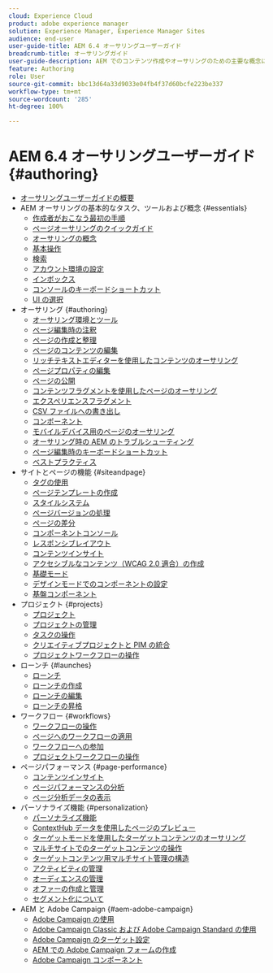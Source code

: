 ```yaml
---
cloud: Experience Cloud
product: adobe experience manager
solution: Experience Manager, Experience Manager Sites
audience: end-user
user-guide-title: AEM 6.4 オーサリングユーザーガイド
breadcrumb-title: オーサリングガイド
user-guide-description: AEM でのコンテンツ作成やオーサリングのための主要な概念について説明します。
feature: Authoring
role: User
source-git-commit: bbc13d64a33d9033e04fb4f37d60bcfe223be337
workflow-type: tm+mt
source-wordcount: '285'
ht-degree: 100%

---
```



# AEM 6.4 オーサリングユーザーガイド {#authoring}

+ [オーサリングユーザーガイドの概要](home.md)
+ AEM オーサリングの基本的なタスク、ツールおよび概念 {#essentials}
   + [作成者がおこなう最初の手順](first-steps.md)
   + [ページオーサリングのクイックガイド](qg-page-authoring.md)
   + [オーサリングの概念](author.md)
   + [基本操作 ](basic-handling.md)
   + [検索](search.md)
   + [アカウント環境の設定 ](user-properties.md)
   + [インボックス ](inbox.md)
   + [コンソールのキーボードショートカット](keyboard-shortcuts.md)
   + [UI の選択 ](select-ui.md)
+ オーサリング {#authoring}
   + [オーサリング環境とツール](author-environment-tools.md)
   + [ページ編集時の注釈 ](annotations.md)
   + [ページの作成と整理 ](managing-pages.md)
   + [ページのコンテンツの編集 ](editing-content.md)
   + [リッチテキストエディターを使用したコンテンツのオーサリング](rich-text-editor.md)
   + [ページプロパティの編集 ](editing-page-properties.md)
   + [ページの公開 ](publishing-pages.md)
   + [コンテンツフラグメントを使用したページのオーサリング ](content-fragments.md)
   + [エクスペリエンスフラグメント](experience-fragments.md)
   + [CSV ファイルへの書き出し](csv-export.md)
   + [コンポーネント](default-components.md)
   + [モバイルデバイス用のページのオーサリング](mobile.md)
   + [オーサリング時の AEM のトラブルシューティング](troubleshooting.md)
   + [ページ編集時のキーボードショートカット](page-authoring-keyboard-shortcuts.md)
   + [ベストプラクティス](best-practices.md)
+ サイトとページの機能 {#siteandpage}
   + [タグの使用 ](tags.md)
   + [ページテンプレートの作成](templates.md)
   + [スタイルシステム ](style-system.md)
   + [ページバージョンの処理 ](working-with-page-versions.md)
   + [ページの差分 ](page-diff.md)
   + [コンポーネントコンソール](default-components-console.md)
   + [レスポンシブレイアウト](responsive-layout.md)
   + [コンテンツインサイト](content-insights.md)
   + [アクセシブルなコンテンツ（WCAG 2.0 適合）の作成 ](creating-accessible-content.md)
   + [基礎モード](scaffolding.md)
   + [デザインモードでのコンポーネントの設定 ](default-components-designmode.md)
   + [基盤コンポーネント](default-components-foundation.md)
+ プロジェクト {#projects}
   + [プロジェクト](projects.md)
   + [プロジェクトの管理 ](touch-ui-managing-projects.md)
   + [タスクの操作](task-content.md)
   + [クリエイティブプロジェクトと PIM の統合](managing-product-information.md)
   + [プロジェクトワークフローの操作 ](projects-with-workflows.md)
+ ローンチ {#launches}
   + [ローンチ](launches.md)
   + [ローンチの作成](launches-creating.md)
   + [ローンチの編集](launches-editing.md)
   + [ローンチの昇格](launches-promoting.md)
+ ワークフロー {#workflows}
   + [ワークフローの操作](workflows.md)
   + [ページへのワークフローの適用 ](workflows-applying.md)
   + [ワークフローへの参加 ](workflows-participating.md)
   + [プロジェクトワークフローの操作](https://experienceleague.adobe.com/docs/experience-manager-64/authoring/projects/projects-with-workflows.html?lang=ja)
+ ページパフォーマンス {#page-performance}
   + [コンテンツインサイト](https://experienceleague.adobe.com/docs/experience-manager-64/authoring/siteandpage/content-insights.html?lang=ja)
   + [ページパフォーマンスの分析 ](ci-analyze.md)
   + [ページ分析データの表示 ](pa-using.md)
+ パーソナライズ機能 {#personalization}
   + [パーソナライズ機能](personalization.md)
   + [ContextHub データを使用したページのプレビュー](ch-previewing.md)
   + [ターゲットモードを使用したターゲットコンテンツのオーサリング](content-targeting-touch.md)
   + [マルチサイトでのターゲットコンテンツの操作](multisite-support-targeted-content.md)
   + [ターゲットコンテンツ用マルチサイト管理の構造](technical-multisite-targeted.md)
   + [アクティビティの管理](activitylib.md)
   + [オーディエンスの管理](managing-audiences.md)
   + [オファーの作成と管理](offerlib.md)
   + [セグメント化について ](segmentation-overview.md)
+ AEM と Adobe Campaign {#aem-adobe-campaign}
   + [Adobe Campaign の使用](adobe-campaign.md)
   + [Adobe Campaign Classic および Adobe Campaign Standard の使用](campaign.md)
   + [Adobe Campaign のターゲット設定 ](target-adobe-campaign.md)
   + [AEM での Adobe Campaign フォームの作成 ](adobe-campaign-forms.md)
   + [Adobe Campaign コンポーネント](adobe-campaign-components.md)
